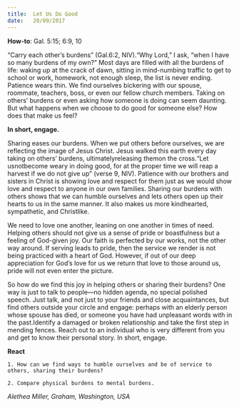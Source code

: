 ```yaml
---
title:  Let Us Do Good
date:   20/09/2017
---
```


**How-to**: Gal. 5:15; 6:9, 10

“Carry each other’s burdens” (Gal.6:2, NIV).“Why Lord,” I ask, “when I have so many burdens of my own?” Most days are filled with all the burdens of life: waking up at the crack of dawn, sitting in mind-numbing traffic to get to school or work, homework, not enough sleep, the list is never ending. Patience wears thin. We find ourselves bickering with our spouse, roommate, teachers, boss, or even our fellow church members. Taking on others’ burdens or even asking how someone is doing can seem daunting. But what happens when we choose to do good for someone else? How does that make us feel?

**In short, engage.**

Sharing eases our burdens. When we put others before ourselves, we are reflecting the image of Jesus Christ. Jesus walked this earth every day taking on others’ burdens, ultimatelyreleasing themon the cross.“Let usnotbecome weary in doing good, for at the proper time we will reap a harvest if we do not give up” (verse 9, NIV). Patience with our brothers and sisters in Christ is showing love and respect for them just as we would show love and respect to anyone in our own families. Sharing our burdens with others shows that we can humble ourselves and lets others open up their hearts to us in the same manner. It also makes us more kindhearted, sympathetic, and Christlike.

We need to love one another, leaning on one another in times of need. Helping others should not give us a sense of pride or boastfulness but a feeling of God-given joy. Our faith is perfected by our works, not the other way around. If serving leads to pride, then the service we render is not being practiced with a heart of God. However, if out of our deep appreciation for God’s love for us we return that love to those around us, pride will not even enter the picture.

So how do we find this joy in helping others or sharing their burdens? One way is just to talk to people—no hidden agenda, no special polished speech. Just talk, and not just to your friends and close acquaintances, but find others outside your circle and engage: perhaps with an elderly person whose spouse has died, or someone you have had unpleasant words with in the past.Identify a damaged or broken relationship and take the first step in mending fences. Reach out to an individual who is very different from you and get to know their personal story. In short, engage.

**React**

`1. How can we find ways to humble ourselves and be of service to others, sharing their burdens?`

`2. Compare physical burdens to mental burdens.`

_Alethea Miller, Graham, Washington, USA_